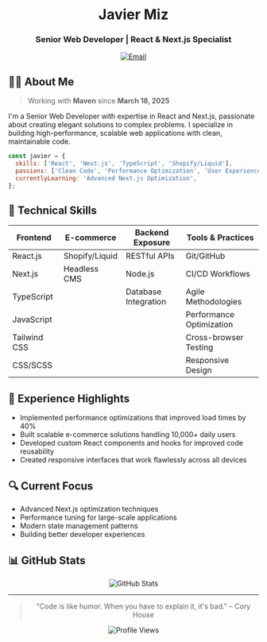 <div align="center">
  
# Javier Miz

### Senior Web Developer | React & Next.js Specialist

[![Email](https://img.shields.io/badge/Email-D14836?style=for-the-badge&logo=gmail&logoColor=white)](mailto:javier.miz@maventrading.com)

</div>

## 👨‍💻 About Me

> Working with **Maven** since **March 18, 2025**

I'm a Senior Web Developer with expertise in React and Next.js, passionate about creating elegant solutions to complex problems. I specialize in building high-performance, scalable web applications with clean, maintainable code.

```javascript
const javier = {
  skills: ['React', 'Next.js', 'TypeScript', 'Shopify/Liquid'],
  passions: ['Clean Code', 'Performance Optimization', 'User Experience'],
  currentlyLearning: 'Advanced Next.js Optimization',
};
```

## 🚀 Technical Skills

<div align="center">

| Frontend | E-commerce | Backend Exposure | Tools & Practices |
|----------|------------|------------------|-------------------|
| React.js | Shopify/Liquid | RESTful APIs | Git/GitHub |
| Next.js | Headless CMS | Node.js | CI/CD Workflows |
| TypeScript | | Database Integration | Agile Methodologies |
| JavaScript | | | Performance Optimization |
| Tailwind CSS | | | Cross-browser Testing |
| CSS/SCSS | | | Responsive Design |

</div>

## 💼 Experience Highlights

- Implemented performance optimizations that improved load times by 40%
- Built scalable e-commerce solutions handling 10,000+ daily users
- Developed custom React components and hooks for improved code reusability
- Created responsive interfaces that work flawlessly across all devices

## 🔍 Current Focus

- Advanced Next.js optimization techniques
- Performance tuning for large-scale applications
- Modern state management patterns
- Building better developer experiences

## 📊 GitHub Stats

<div align="center">
  <img src="https://github-readme-stats.vercel.app/api?username=Javiermizmaven&show_icons=true&theme=tokyonight" alt="GitHub Stats" />
</div>

---

<div align="center">
  
> "Code is like humor. When you have to explain it, it's bad." – Cory House

<img src="https://komarev.com/ghpvc/?username=Javiermizmaven&color=blueviolet" alt="Profile Views" />

</div>
